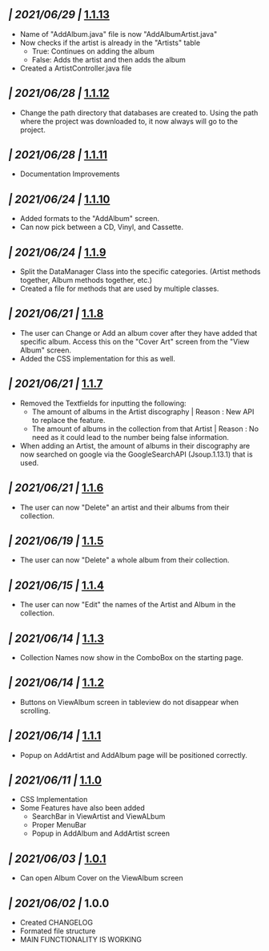 ## _| 2021/06/29 |_ [1.1.13](https://github.com/dunc415/Collection/issues/40)
 - Name of "AddAlbum.java" file is now "AddAlbumArtist.java"
 - Now checks if the artist is already in the "Artists" table
    - True: Continues on adding the album
    - False: Adds the artist and then adds the album
 - Created a ArtistController.java file

## _| 2021/06/28 |_ [1.1.12](https://github.com/dunc415/Collection/issues/43)
 - Change the path directory that databases are created to. Using the path where the project was downloaded to, it now always will go to the project.

## _| 2021/06/28 |_ [1.1.11](https://github.com/dunc415/Collection/issues/15)
 - Documentation Improvements

## _| 2021/06/24 |_ [1.1.10](https://github.com/dunc415/Collection/issues/41)
 - Added formats to the "AddAlbum" screen.
 - Can now pick between a CD, Vinyl, and Cassette.

## _| 2021/06/24 |_ [1.1.9](https://github.com/dunc415/Collection/issues/14)
 - Split the DataManager Class into the specific categories. (Artist methods together, Album methods together, etc.)
 - Created a file for methods that are used by multiple classes.

## _| 2021/06/21 |_ [1.1.8](https://github.com/dunc415/Collection/issues/28)
 - The user can Change or Add an album cover after they have added that specific album. Access this on the "Cover Art" screen from the "View Album" screen.
 - Added the CSS implementation for this as well.

## _| 2021/06/21 |_ [1.1.7](https://github.com/dunc415/Collection/issues/32)
 - Removed the Textfields for inputting the following:
     - The amount of albums in the Artist discography | Reason : New API to replace the feature.
     - The amount of albums in the collection from that Artist | Reason : No need as it could lead to the number being false information.
 - When adding an Artist, the amount of albums in their discography are now searched on google via the GoogleSearchAPI (Jsoup.1.13.1) that is used.

## _| 2021/06/21 |_ [1.1.6](https://github.com/dunc415/Collection/issues/18)
 - The user can now "Delete" an artist and their albums from their collection.
 
## _| 2021/06/19 |_ [1.1.5](https://github.com/dunc415/Collection/issues/17)
 - The user can now "Delete" a whole album from their collection.

## _| 2021/06/15 |_ [1.1.4](https://github.com/dunc415/Collection/issues/20)
 - The user can now "Edit" the names of the Artist and Album in the collection.

## _| 2021/06/14 |_ [1.1.3](https://github.com/dunc415/Collection/issues/26)
 - Collection Names now show in the ComboBox on the starting page.

## _| 2021/06/14 |_ [1.1.2](https://github.com/dunc415/Collection/issues/23)
 - Buttons on ViewAlbum screen in tableview do not disappear when scrolling.

## _| 2021/06/14 |_ [1.1.1](https://github.com/dunc415/Collection/issues/22)
 - Popup on AddArtist and AddAlbum page will be positioned correctly.
 
## _| 2021/06/11 |_ [1.1.0](https://github.com/dunc415/Collection/issues/10)
 - CSS Implementation
 - Some Features have also been added
    - SearchBar in ViewArtist and ViewALbum
    - Proper MenuBar
    - Popup in AddAlbum and AddArtist screen
  
## _| 2021/06/03 |_ [1.0.1](https://encrypted-tbn0.gstatic.com/images?q=tbn:ANd9GcSP5pVKEbt76K2A5zmrRmNzEwEXHkruNkDNaA&usqp=CAU)
 - Can open Album Cover on the ViewAlbum screen
  
## _| 2021/06/02 |_ 1.0.0
 - Created CHANGELOG
 - Formated file structure
 - MAIN FUNCTIONALITY IS WORKING
